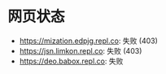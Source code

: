# 网页状态
- https://mization.edpjg.repl.co: 失败 (403)
- https://jsn.limkon.repl.co: 失败 (403)
- https://deo.babox.repl.co: 失败

